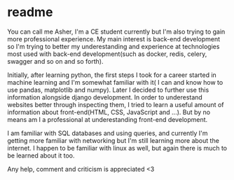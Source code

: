 # readme
You can call me Asher, I'm a CE student currently but I'm also trying to gain more professional experience.
My main interest is back-end development so I'm trying to better my underestanding and experience at technologies most used with back-end development(such as docker, redis, celery, swagger and so on and so forth).

Initially, after learning python, the first steps I took for a career started in machine learning and I'm somewhat familiar with it( I can and know how to use pandas, matplotlib and numpy). Later I decided to further use this information alongside django development.
In order to underestand websites better through inspecting them, I tried to learn a useful amount of information about front-end(HTML, CSS, JavaScript and ...). But by no means am I a professional at underestanding front-end development.


I am familiar with SQL databases and using queries, and currently I'm getting more familiar with networking but I'm still learning more about the internet.
I happen to be familiar with linux as well, but again there is much to be learned about it too.


Any help, comment and criticism is appreciated <3
